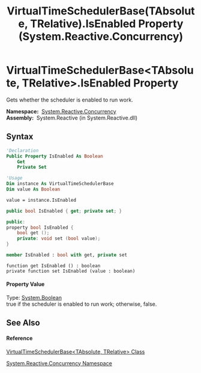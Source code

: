 ﻿---
title: VirtualTimeSchedulerBase(TAbsolute, TRelative).IsEnabled Property  (System.Reactive.Concurrency)
TOCTitle: IsEnabled Property
ms:assetid: P:System.Reactive.Concurrency.VirtualTimeSchedulerBase`2.IsEnabled
ms:mtpsurl: https://msdn.microsoft.com/en-us/library/Hh229551(v=VS.103)
ms:contentKeyID: 36068967
ms.date: 06/28/2011
mtps_version: v=VS.103
f1_keywords:
- System.Reactive.Concurrency.VirtualTimeSchedulerBase`2.get_IsEnabled
- System.Reactive.Concurrency.VirtualTimeSchedulerBase`2.IsEnabled
- System.Reactive.Concurrency.VirtualTimeSchedulerBase`2.set_IsEnabled
dev_langs:
- CSharp
- JScript
- VB
- FSharp
- c++
---

# VirtualTimeSchedulerBase\<TAbsolute, TRelative\>.IsEnabled Property

Gets whether the scheduler is enabled to run work.

**Namespace:**  [System.Reactive.Concurrency](hh229042\(v=vs.103\).md)  
**Assembly:**  System.Reactive (in System.Reactive.dll)

## Syntax

``` vb
'Declaration
Public Property IsEnabled As Boolean
    Get
    Private Set
```

``` vb
'Usage
Dim instance As VirtualTimeSchedulerBase
Dim value As Boolean

value = instance.IsEnabled
```

``` csharp
public bool IsEnabled { get; private set; }
```

``` c++
public:
property bool IsEnabled {
    bool get ();
    private: void set (bool value);
}
```

``` fsharp
member IsEnabled : bool with get, private set
```

``` jscript
function get IsEnabled () : boolean
private function set IsEnabled (value : boolean)
```

#### Property Value

Type: [System.Boolean](https://msdn.microsoft.com/en-us/library/a28wyd50)  
true if the scheduler is enabled to run work; otherwise, false.  

## See Also

#### Reference

[VirtualTimeSchedulerBase\<TAbsolute, TRelative\> Class](hh229167\(v=vs.103\).md)

[System.Reactive.Concurrency Namespace](hh229042\(v=vs.103\).md)

